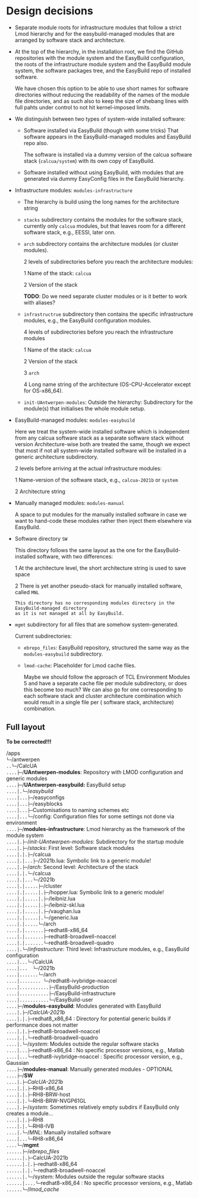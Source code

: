 # Design decisions

-   Separate module roots for infrastructure modules that follow a strict
    Lmod hierarchy and for the easybuild-managed modules that are arranged 
    by software stack and architecture.

-   At the top of the hierarchy, in the installation root, we find the GitHub
    repositories with the module system and the EasyBuild configuration, the roots
    of the infrastructure module system and the EasyBuild module system, the software
    packages tree, and the EasyBuild repo of installed software.

    We have chosen this option to be able to use short names for software directories
    without reducing the readability of the names of the module file directories, and 
    as such also to keep the size of shebang lines with full pahts under control to not
    hit kernel-imposed limits.

-   We distinguish between two types of system-wide installed software:

    -   Software installed via EasyBuild (though with some tricks)  That software appears
        in the EasyBuild-managed modules and EasyBuild repo also.

        The software is installed via a dummy version of the calcua software stack
        (`calcua/system`) with its own copy of EasyBuild.  

    -   Software installed without using EasyBuild, with modules that are generated 
        via dummy EasyConfig files in the EasyBuild hierarchy.

-   Infrastructure modules: `modules-infrastructure`

    -  The hierarchy is build using the long names for the architecture string

    -   `stacks` subdirectory contains the modules for the software stack, currently only
        `calcua` modules, but that leaves room for a different software stack, e.g., EESSI, 
        later onn.

    -   `arch` subdirectory contains the architecture modules (or cluster modules).

        2 levels of subdirectories before you reach the architecture modules:

        1   Name of the stack: `calcua`
  
        2   Version of the stack
       
        **TODO**: Do we need separate cluster modules or is it better to work with aliases?

    -   `infrastructrue` subdirectory then contains the specific infrastructure modules, e.g.,
        the EasyBuild configuration modules.

        4 levels of subdirectories before you reach the infrastructure modules

        1   Name of the stack: `calcua`

        2   Version of the stack

        3   `arch`

        4   Long name string of the architecture (OS-CPU-Accelerator except for OS-x86_64).

    -   `init-UAntwerpen-modules`: Outside the hierarchy: Subdirectory for the module(s) that 
        initialises the whole module setup.


-   EasyBuild-managed modules: `modules-easybuild`

    Here we treat the system-wide installed software which is independent from any calcua software
    stack as a separate software stack without version  Architecture-wise both are treated the same,
    though we expect that most if not all system-wide installed software will be installed in a
    generic architecture subdirectory.

    2 levels before arriving at the actual infrastructure modules:

    1   Name-version of the software stack, e.g., `calcua-2021b` or `system`

    2   Architecture string

-   Manually managed modules: `modules-manual`

    A space to put modules for the manually installed software in case we want to hand-code 
    these modules rather then inject them elsewhere via EasyBuild.

-   Software directory `SW`

    This directory follows the same layout as the one for the EasyBuild-installed software,
    with two differences:

    1   At the architecture level, the short architecture string is used to save space

    2   There is yet another pseudo-stack for manually installed software, called `MNL`  

        This directory has no corresponding modules directory in the EasyBuild-managed directory
        as it is not managed at all by EasyBuild.

-   `mgmt` subdirectory for all files that are somehow system-generated.

    Current subdirectories:

    -   `ebrepo_files`: EasyBuild repository, structured the same way as the `modules-easybuild`
        subdirectory.

    -   `lmod-cache`: Placeholder for Lmod cache files.

        Maybe we should follow the approach of TCL Environment Modules 5 and have a separate cache
        file per module subdirectory, or does this become too much? We can also go for one corresponding to each software stack and cluster architecture combination which would
        result in a single file per ( software stack, architecture) combination.


## Full layout

**To be corrected!!!**

/apps  
`└─`/antwerpen  
`..└─`/CalcUA  
`....├─`/**UAntwerpen-modules**: Repository with LMOD configuration and generic modules  
`....├─`/**UAntwerpen-easybuild:** EasyBuild setup  
`....│.└─`/*easybuild*  
`....│...├─`/easyconfigs  
`....│...├─`/easyblocks  
`....│...├─`Customisations to naming schemes etc   
`....│...└─`/config: Configuration files for some settings not done via environment  
`....├─`/**modules-infrastructure**: Lmod hierarchy as the framework of the module system  
`....│.├─`/*init-UAntwerpen-modules*: Subdirectory for the startup module  
`....│.├─`/*stacks*: First level: Software stack modules  
`....│.│.├─`/calcua  
`....│.│...├─`/2021b.lua: Symbolic link to a generic module!  
`....│.├─`/*arch*: Second level: Architecture of the stack  
`....│.│.└─`/calcua  
`....│.│...└─`/2021b  
`....│.│.....├─`/cluster  
`....│.│.....│.├─`/hopper.lua: Symbolic link to a generic module!  
`....│.│.....│.├─`/leibniz.lua  
`....│.│.....│.├─`/leibniz-skl.lua  
`....│.│.....│.├─`/vaughan.lua  
`....│.│.....│.└─`/generic.lua  
`....│.│.....└─`/arch  
`....│.│.......├─`redhat8-x86_64  
`....│.│.......├─`redhat8-broadwell-noaccel  
`....│.│.......└─`redhat8-broadwell-quadro  
`....│.└─`/*infrastructure*: Third level: Infrastructure modules, e.g., EasyBuild configuration  
`....│...└─`/CalcUA  
`....│...  └─`/2021b  
`....│.......└─`/arch  
`....│........ └─`/redhat8-ivybridge-noaccel  
`....│...........├─`/EasyBuild-production  
`....│...........├─`/EasyBuild-infrastructure  
`....│...........└─`/EasyBuild-user  
`....├─`/**modules-easybuild**: Modules generated with EasyBuild  
`....│.├─`/*CalcUA-2021b*  
`....│.│.├─`redhat8_x86_64 : Directory for potential generic builds if performance does not matter  
`....│.│.├─`redhat8-broadwell-noaccel  
`....│.│.└─`redhat8-broadwell-quadro  
`....│.└─`/*system*: Modules outside the regular software stacks  
`....│...├─`redhat8-x86_64 : No specific processor versions, e.g., Matlab  
`....│...└─`redhat8-ivybridge-noaccel : Specific processor version, e.g., Gaussian  
`....├─`/**modules-manual**: Manually generated modules - OPTIONAL  
`....├─`/**SW**  
`....│.├─`*CalcUA-2021b*  
`....│.│.├─`RH8-x86_64  
`....│.│.├─`RH8-BRW-host  
`....│.│.└─`RH8-BRW-NVGP61GL  
`....│.├─`/*system*: Sometimes relatively empty subdirs if EasyBuild only creates a module...  
`....│.│.├─`RH8  
`....│.│.└─`RH8-IVB  
`....│.└─`/*MNL*: Manually installed software  
`....│...└─`RH8-x86_64  
`....└─`/**mgmt**  
`......├─`/*ebrepo_files*  
`......│.├─`CalcUA-2021b  
`......│.│.├─`redhat8-x86_64  
`......│.│.└─`redhat8-broadwell-noaccel  
`......│.└─`/system: Modules outside the regular software stacks  
`......│....└─`redhat8-x86_64 : No specific processor versions, e.g., Matlab  
`......└─`/*lmod_cache*  
